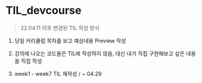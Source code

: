 # TIL_devcourse

> 22.04.11 이후 변경된 TIL 작성 방식

1. 당일 커리큘럼 목차를 보고 예상내용 Preview 작성

2. 강의에 나오는 코드들은 TIL에 작성하지 않음, 대신 내가 직접 구현해보고 싶은 내용을 직접 작성

3. week1 - week7 TIL 재작성 / ~ 04.29 